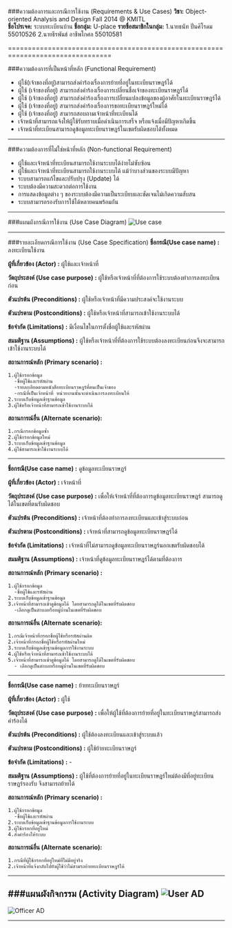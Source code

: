 ###ความต้องการและกรณีการใช้งาน (Requirements & Use Cases)
**วิชา:** Object-oriented Analysis and Design Fall 2014 @ KMITL  
**ชื่อโปรเจค:** ระบบทะเบียนบ้าน
**ชื่อกลุ่ม:** U-place
**รายชื่อสมาชิกในกลุ่ม:**
    1.นายธนัท    ปิ่นศิโรดม   55010526
    2.นายธีรพันธ์  อาชีพโกศล  55010581

================================================================================

###ความต้องการที่เป็นหน้าที่หลัก  (Functional Requirement)
* ผู้ใช้(เจ้าของที่อยู่)สามารถส่งคำร้องเรื่องการย้ายที่อยู่ในทะเบียนราษฎร์ได้
* ผู้ใช้ (เจ้าของที่อยู่) สามารถส่งคำร้องเรื่องการเปลี่ยนชื่อเจ้าของทะเบียนราษฎร์ได้
* ผู้ใช้ (เจ้าของที่อยู่) สามารถส่งคำร้องเรื่องการเปลี่ยนแปลงข้อมูลของผู้อาศัยในทะเบียนราษฎร์ได้
* ผู้ใช้ (เจ้าของที่อยู่) สามารถส่งคำร้องเรื่องการขอทะเบียนราษฎร์ใหม่ได้
* ผู้ใช้ (เจ้าของที่อยู่) สามารถสอบถามเจ้าหน้าที่ทะเบียนได้
* เจ้าหน้าที่สามารถแจ้งให้ผู้ใช้รับทราบเมื่อดำเนินการเสร็จ หรือแจ้งเมื่อมีปัญหาเกิดขึ้น
* เจ้าหน้าที่ทะเบียนสามารถดูข้อมูลทะเบียนราษฎร์ในเขตรับผิดชอบได้ทั้งหมด

--------------------------------------------------------------------------------

###ความต้องการที่ไม่ใช่หน้าที่หลัก (Non-functional Requirement)
* ผู้ใช้และเจ้าหน้าที่ทะเบียนสามารถใช้งานระบบได้ง่ายไม่ซับซ้อน
* ผู้ใช้และเจ้าหน้าที่ทะเบียนสามารถใช้งานระบบได้ แม้ว่าบางส่วนของระบบมีปัญหา
* ระบบสามารถแก้ไขและปรับปรุง (Update) ได้
* ระบบต้องมีความสะดวกต่อการใช้งาน
* การแสดงข้อมูลต่าง ๆ ของระบบต้องมีความเป็นระเบียบและชัดเจนไม่เกิดความสับสน
* ระบบสามารถรองรับการใช้ได้หลายคนพร้อมกัน

--------------------------------------------------------------------------------

###แผนผังกรณีการใช้งาน (Use Case Diagram)
![Use case](https://github.com/CE-KMITL-OOAD-2014/Home-registration/blob/master/images/Use%20Case%20Diagram.jpg)

--------------------------------------------------------------------------------

###รายละเอียดกรณีการใช้งาน (Use Case Specification)
**ชื่อกรณี(Use case name)             :**        ลงทะเบียนใช้งาน

**ผู้ที่เกี่ยวข้อง (Actor)                 :** ผู้ใช้และเจ้าหน้าที่

**วัตถุประสงค์ (Use case purpose)      :** ผู้ใช้หรือเจ้าหน้าที่ที่ต้องการใช้ระบบต้องทำการลงทะเบียนก่อน

**ตัวแปรต้น  (Preconditions)          :** ผู้ใช้หรือเจ้าหน้าที่มีความประสงค์จะใช้งานระบบ

**ตัวแปรตาม (Postconditions)         :** ผู้ใช้หรือเจ้าหน้าที่สามารถเข้าใช้งานระบบได้

**ข้อจำกัด (Limitations)              :** มีเงื่อนไขในการตั้งชื่อผู้ใช้และรหัสผ่าน

**สมมติฐาน (Assumptions)             :** ผู้ใช้หรือเจ้าหน้าที่ที่ต้องการใช้ระบบต้องลงทะเบียนก่อนจึงจะสามารถเข้าใช้งานระบบได้

**สถานการณ์หลัก (Primary scenario)   :**

    1.ผู้ใช้กรอกข้อมูล
      -ชื่อผู้ใช้และรหัสผ่าน
      -รายละเอียดตามหนังสือทะเบียนราษฎร์ที่ตนเป็นเจ้าของ
      -กรณีที่เป็นเจ้าหน้าที่ หน่วยงานนั้นจะดำเนินการลงทะเบียนให้
    2.ระบบเก็บข้อมูลเข้าฐานข้อมูล
    3.ผู้ใช้หรือเจ้าหน้าที่สามารถเข้าใช้งานระบบได้
    
**สถานการณ์อื่น  (Alternate scenario):**

    1.กรณีกรอกข้อมูลซ้ำ
    2.ผู้ใช้กรอกข้อมูลใหม่
    3.ระบบเก็บข้อมูลเข้าฐานข้อมูล
    4.ผู้ใช้สามารถเข้าใช้งานระบบได้

-------------------------------------------------------------------------------------------------


**ชื่อกรณี(Use case name)             :** ดูข้อมูลทะเบียนราษฎร์

**ผู้ที่เกี่ยวข้อง (Actor)                 :** เจ้าหน้าที่

**วัตถุประสงค์ (Use case purpose)      :** เพื่อให้เจ้าหน้าที่ที่ต้องการดูข้อมูลทะเบียนราษฎร์ สามารถดูได้ในเขตที่ตนรับผิดชอบ

**ตัวแปรต้น  (Preconditions)          :** เจ้าหน้าที่ต้องทำการลงทะเบียนและเข้าสู่ระบบก่อน

**ตัวแปรตาม (Postconditions)         :** เจ้าหน้าที่สามารถดูข้อมูลทะเบียนราษฎร์ได้

**ข้อจำกัด (Limitations)              :** เจ้าหน้าที่ไม่สามารถดูข้อมูลทะเบียนราษฎร์นอกเขตรับผิดชอบได้

**สมมติฐาน (Assumptions)             :** เจ้าหน้าที่ดูข้อมูลทะเบียนราษฎร์ได้ตามที่ต้องการ

**สถานการณ์หลัก (Primary scenario)   :**

    1.ผู้ใช้กรอกข้อมูล
      -ชื่อผู้ใช้และรหัสผ่าน
    2.ระบบเก็บข้อมูลเข้าฐานข้อมูล
    3.เจ้าหน้าที่สามารถเข้าดูข้อมูลได้ โดยสามารถดูได้ในเขตที่รับผิดชอบ
      -เลือกดูเป็นตำบลหรือหมู่บ้านในเขตที่รับผิดชอบ
    
**สถานการณ์อื่น  (Alternate scenario):**

    1.กรณีเจ้าหน้าที่กรอกชื่อผู้ใช้หรือรหัสผ่านผิด
    2.เจ้าหน้าที่กรอกชื่อผู้ใช้หรือรหัสผ่านใหม่
    3.ระบบเก็บข้อมูลเข้าฐานข้อมูลการใช้งานระบบ
    4.ผู้ใช้หรือเจ้าหน้าที่สามารถเข้าใช้งานระบบได้
    5.เจ้าหน้าที่สามารถเข้าดูข้อมูลได้ โดยสามารถดูได้ในเขตที่รับผิดชอบ
      - เลือกดูเป็นตำบลหรือหมู่บ้านในเขตที่รับผิดชอบ

-------------------------------------------------------------------------------------------------

**ชื่อกรณี(Use case name)             :** ย้ายทะเบียนราษฎร์

**ผู้ที่เกี่ยวข้อง (Actor)                 :** ผู้ใช้

**วัตถุประสงค์ (Use case purpose)      :** เพื่อให้ผู้ใช้ที่ต้องการย้ายที่อยู่ในทะเบียนราษฎร์สามารถส่งคำร้องได้

**ตัวแปรต้น  (Preconditions)          :** ผู้ใช้ต้องลงทะเบียนและเข้าสู่ระบบแล้ว

**ตัวแปรตาม (Postconditions)         :** ผู้ใช้ย้ายทะเบียนราษฎร์

**ข้อจำกัด (Limitations)              :** -

**สมมติฐาน (Assumptions)             :** ผู้ใช้ที่ต้องการย้ายที่อยู่ในทะเบียนราษฎร์ใหม่ต้องมีที่อยู่ทะเบียนราษฎร์รองรับ จึงสามารถย้ายได้

**สถานการณ์หลัก (Primary scenario)   :**

    1.ผู้ใช้กรอกข้อมูล
      -ชื่อผู้ใช้และรหัสผ่าน
    2.ระบบเก็บข้อมูลเข้าฐานข้อมูลการใช้งานระบบ
    3.ผู้ใช้กรอกที่อยู่ใหม่
    4.ส่งคำร้องให้ระบบ

    
**สถานการณ์อื่น  (Alternate scenario):**

    1.กรณีที่ผู้ใช้กรอกที่อยู่ใหม่ที่ไม่มีอยู่จริง
    2.เจ้าหน้าที่แจ้งกลับไปยังผู้ใช้ว่าไม่สามรถย้ายทะเบียนราษฎร์ได้

    
--------------------------------------------------------------------------------

###แผนผังกิจกรรม (Activity Diagram)
![User AD](https://github.com/CE-KMITL-OOAD-2014/Home-registration/blob/master/images/Activity%20Diagram1.jpg)
-----------------------------------------------------------------------------------
![Officer AD](https://github.com/CE-KMITL-OOAD-2014/Home-registration/blob/master/images/Activity%20Diagram2.jpg)

-----------------------------------------------------------------------------------
